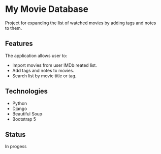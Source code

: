 # My Movie Database
Project for expanding the list of watched movies by adding tags and notes to them.

## Features
The application allows user to:
* Import movies from user IMDb reated list.
* Add tags and notes to movies.
* Search list by movie title or tag.

## Technologies
* Python
* Django
* Beautiful Soup
* Bootstrap 5

## Status
In progess
